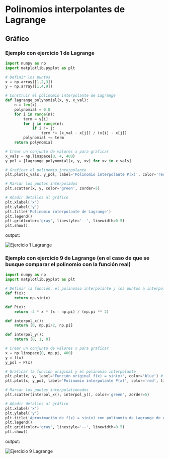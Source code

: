 # Polinomios interpolantes de Lagrange
## Gráfico
### Ejemplo con ejercicio 1 de Lagrange
```python
import numpy as np
import matplotlib.pyplot as plt

# Definir los puntos
x = np.array([1,2,3])
y = np.array([1,4,9])

# Construir el polinomio interpolante de Lagrange
def lagrange_polynomial(x, y, x_val):
    n = len(x)
    polynomial = 0.0
    for i in range(n):
        term = y[i]
        for j in range(n):
            if i != j:
                term *= (x_val - x[j]) / (x[i] - x[j])
        polynomial += term
    return polynomial

# Crear un conjunto de valores x para graficar
x_vals = np.linspace(0, 4, 400)
y_pol = [lagrange_polynomial(x, y, xv) for xv in x_vals]

# Graficar el polinomio interpolante
plt.plot(x_vals, y_pol, label='Polinomio interpolante P(x)', color='red', linestyle='--')

# Marcar los puntos interpolados
plt.scatter(x, y, color='green', zorder=5)

# Añadir detalles al gráfico
plt.xlabel('x')
plt.ylabel('y')
plt.title('Polinomio interpolante de Lagrange')
plt.legend()
plt.grid(color='gray', linestyle='--', linewidth=0.5)
plt.show()
```
output:

![Ejercicio 1 Lagrange](https://i.imgur.com/csD5QZN.png)

### Ejemplo con ejercicio 9 de Lagrange (en el caso de que se busque comparar el polinomio con la función real)
```python
import numpy as np
import matplotlib.pyplot as plt

# Definir la función, el polinomio interpolante y los puntos a interpolar
def f(x):
    return np.sin(x)

def P(x):
    return -4 * x * (x - np.pi) / (np.pi ** 2)

def interpol_x():
    return [0, np.pi/2, np.pi]

def interpol_y():
    return [0, 1, 0]

# Crear un conjunto de valores x para graficar
x = np.linspace(0, np.pi, 400)
y = f(x)
y_pol = P(x)

# Graficar la función original y el polinomio interpolante
plt.plot(x, y, label='Función original f(x) = sin(x)', color='blue') # Comentar en el caso de que se quiera graficar solo el polinomio
plt.plot(x, y_pol, label='Polinomio interpolante P(x)', color='red', linestyle='--')

# Marcar los puntos interpolationados
plt.scatter(interpol_x(), interpol_y(), color='green', zorder=5)

# Añadir detalles al gráfico
plt.xlabel('x')
plt.ylabel('y')
plt.title('Aproximación de f(x) = sin(x) con polinomio de Lagrange de grado 2')
plt.legend()
plt.grid(color='gray', linestyle='--', linewidth=0.5)
plt.show()
```
output:

![Ejercicio 9 Lagrange](https://i.imgur.com/s8XJxve.png)
